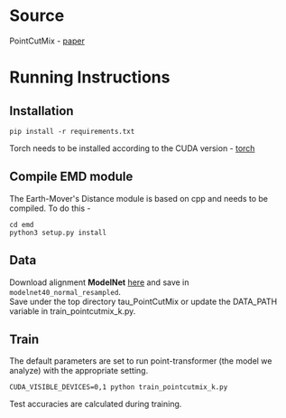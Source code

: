 
# Source
PointCutMix - [paper](https://arxiv.org/abs/2101.01461.pdf)  

# Running Instructions

## Installation
```
pip install -r requirements.txt
```
Torch needs to be installed according to the CUDA version - [torch](https://pytorch.org/get-started/locally/)  

## Compile EMD module
The Earth-Mover's Distance module is based on cpp and needs to be compiled. To do this - 
```
cd emd
python3 setup.py install
```

## Data
Download alignment **ModelNet** [here](https://shapenet.cs.stanford.edu/media/modelnet40_normal_resampled.zip) and save in `modelnet40_normal_resampled`.  
Save under the top directory tau_PointCutMix or update the DATA_PATH variable in train_pointcutmix_k.py.

## Train
The default parameters are set to run point-transformer (the model we analyze) with the appropriate setting.  
```
CUDA_VISIBLE_DEVICES=0,1 python train_pointcutmix_k.py
```
Test accuracies are calculated during training.




